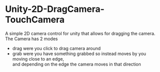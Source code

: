 # Unity-2D-DragCamera-TouchCamera
A simple 2D camera control for unity that allows for dragging the camera. 
The Camera has 2 modes
- drag were you click to drag camera around
- grab were you have something grabbed so instead moves by you moving close to an edge,<br />
and depending on the edge the camera moves in that direction
